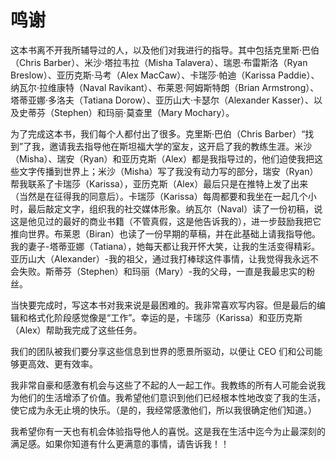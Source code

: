 # 鸣谢

这本书离不开我所辅导过的人，以及他们对我进行的指导。其中包括克里斯·巴伯（Chris Barber）、米沙·塔拉韦拉（Misha Talavera）、瑞恩·布雷斯洛（Ryan Breslow）、亚历克斯·马考（Alex MacCaw）、卡瑞莎·帕迪（Karissa Paddie）、纳瓦尔·拉维康特（Naval Ravikant）、布莱恩·阿姆斯特朗（Brian Armstrong）、塔蒂亚娜·多洛夫（Tatiana Dorow）、亚历山大·卡瑟尔（Alexander Kasser）、以及史蒂芬（Stephen）和玛丽·莫查里（Mary Mochary）。

为了完成这本书，我们每个人都付出了很多。克里斯·巴伯（Chris Barber）“找到”了我，邀请我去指导他在斯坦福大学的室友，这开启了我的教练生涯。米沙（Misha）、瑞安（Ryan）和亚历克斯（Alex）都是我指导过的，他们迫使我把这些文字传播到世界上；米沙（Misha）写了我没有动力写的部分，瑞安（Ryan）帮我联系了卡瑞莎（Karissa），亚历克斯（Alex）最后只是在推特上发了出来（当然是在征得我的同意后）。卡瑞莎（Karissa）每周都要和我坐在一起几个小时，最后敲定文字，组织我的社交媒体形象。纳瓦尔（Naval）读了一份初稿，说这是他见过的最好的商业书籍（不管真假，这是他告诉我的），进一步鼓励我把它推向世界。布莱恩（Biran）也读了一份早期的草稿，并在此基础上请我指导他。我的妻子-塔蒂亚娜（Tatiana），她每天都让我开怀大笑，让我的生活变得精彩。亚历山大（Alexander）-我的祖父，通过我打棒球这件事情，让我觉得我永远不会失败。斯蒂芬（Stephen）和玛丽（Mary）-我的父母，一直是我最忠实的粉丝。

当快要完成时，写这本书对我来说是最困难的。我非常喜欢写内容。但是最后的编辑和格式化阶段感觉像是“工作”。幸运的是，卡瑞莎（Karissa）和亚历克斯（Alex）帮助我完成了这些任务。

我们的团队被我们要分享这些信息到世界的愿景所驱动，以便让 CEO 们和公司能够更高效、更有效率。

我非常自豪和感激有机会与这些了不起的人一起工作。我教练的所有人可能会说我为他们的生活增添了价值。我希望他们意识到他们已经根本性地改变了我的生活，使它成为永无止境的快乐。（是的，我经常感激他们，所以我很确定他们知道。）

我希望你有一天也有机会体验指导他人的喜悦。这是我在生活中迄今为止最深刻的满足感。如果你知道有什么更满意的事情，请告诉我！！